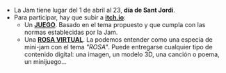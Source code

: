 - La Jam tiene lugar del 1 de abril al 23, **día de Sant Jordi**.
- Para participar, hay que subir a <b><a style="color: var(--col-site-black);" href="https://itch.io/jam/sant-jordi-24">itch.io</a></b>:
    - Un <b style="color: var(--col-site-black);"><u>JUEGO</u></b>. Basado en el tema propuesto y que cumpla con las normas establecidas por la Jam.
    - Una <b style="color: var(--col-site-black);"><u>ROSA VIRTUAL</u></b>. La podemos entender como una especia de mini-jam con el tema _"ROSA"_. Puede entregarse cualquier tipo de contenido digital: una imagen, un modelo 3D, una canción o poema, un minijuego...